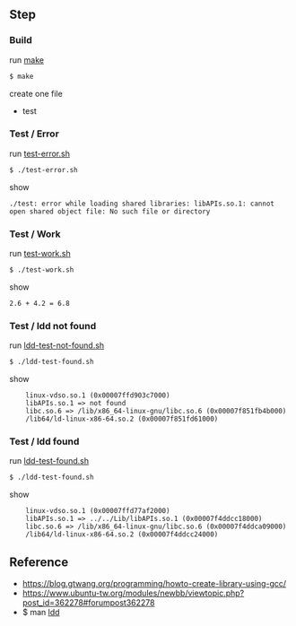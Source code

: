 

## Step

### Build

run [make](Makefile)

``` sh
$ make
```

create one file

* test

### Test / Error

run [test-error.sh](test-error.sh)

``` sh
$ ./test-error.sh
```

show

```
./test: error while loading shared libraries: libAPIs.so.1: cannot open shared object file: No such file or directory
```

### Test / Work

run [test-work.sh](test-work.sh)

``` sh
$ ./test-work.sh
```

show

```
2.6 + 4.2 = 6.8
```

### Test / ldd not found

run [ldd-test-not-found.sh](ldd-test-not-found.sh)

``` sh
$ ./ldd-test-found.sh
```

show

```
	linux-vdso.so.1 (0x00007ffd903c7000)
	libAPIs.so.1 => not found
	libc.so.6 => /lib/x86_64-linux-gnu/libc.so.6 (0x00007f851fb4b000)
	/lib64/ld-linux-x86-64.so.2 (0x00007f851fd61000)
```


### Test / ldd found

run [ldd-test-found.sh](ldd-test-found.sh)

``` sh
$ ./ldd-test-found.sh
```

show

```
	linux-vdso.so.1 (0x00007ffd77af2000)
	libAPIs.so.1 => ../../Lib/libAPIs.so.1 (0x00007f4ddcc18000)
	libc.so.6 => /lib/x86_64-linux-gnu/libc.so.6 (0x00007f4ddca09000)
	/lib64/ld-linux-x86-64.so.2 (0x00007f4ddcc24000)
```


## Reference

* https://blog.gtwang.org/programming/howto-create-library-using-gcc/
* https://www.ubuntu-tw.org/modules/newbb/viewtopic.php?post_id=362278#forumpost362278
* $ man [ldd](http://manpages.ubuntu.com/manpages/focal/en/man1/ldd.1.html)
